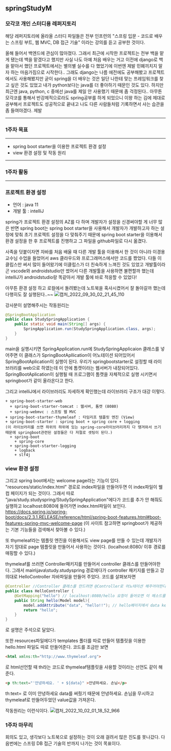 ## springStudyM
### 모각코 개인 스터디용 레퍼지토리

   해당 레퍼지토리에 올라올 스터디 파일들은 전부 인프런의 "스프링 입문 - 코드로 배우는 스프링 부트, 웹 MVC, DB 접근 기술" 이라는 강의를 듣고 공부한 것이다.

올해 들어서 백엔드에 관심이 많아졌다. 그래서 최근에 시작한 프로젝트는 전부 백을 맡게 됐는데 백을 맡겠다고 했지만 사실 나도 아예 처음 배우는 거고 이전에 django로 백을 맡아서 했던 프로젝트에서는 별의별 실수를 다 했었기에 이번엔 제발 민폐끼치지 말자 하는 마음가짐으로 시작한다.. 그래도 django는 나름 에전에도 공부해봤고 프로젝트에서도 사용해봤지만 굳이 spring을 더 배우는 것은 일단 나한테 맞는 프레임워크를 찾고 싶은 것도 있었고 내가 python보다는 java를 더 좋아하기 때문인 것도 있다. 하지만 최근엔 java, python, c 중에선 java를 제일 안 사용했기 때문에 좀 걱정된다..
아무튼 모각코를 통해서 반강제적으로라도 spring공부를 하게 되었으니 이왕 하는 김에 제대로 공부해서 프로젝트도 성공적으로 끝내고 나도 다른 사람들처럼 기록하면서 사는 습관을 좀 들여야겠다. 제발

-------------------
### 1주차 목표
-------------------
+ spring boot starter을 이용한 프로젝트 환경 설정
+ view 환경 설정 및 작동 원리 
-------------------
### 1주차 활동
-------------------
### 프로젝트 환경 설정

+ 언어 : java 11
+ 개발 툴 : intelliJ

spring가 프로젝트 환경 설정의 AZ를 다 하며 개발자가 설정을 신경써야할 게 너무 많은 반면 spring boot는 spring boot starter을 사용해서 개발자가 개발하고자 하는 설정에 맞춰 초기 프로젝트 설정을 다 맞춰주기 때문에 spring boot starter을 이용해서 환경 설정을 한 후 프로젝트를 진행하고 그 파일을 github파일로 다시 옮겼다.

사족을 덧붙이자면 자바를 처음 배울 때 다른 개발 툴을 이용해서 한 것이 아니라 이경용 교수님 수업을 들었어서 aws 클라우드와 프로그래머스에서만 코드를 짰었다.
다들 이클립스만 써서 많이 들어왔기에 이클립스가 더 친숙하게 느껴진 것도 있었고 개발툴이라곤 vscode와 androidstudio만 썼어서 다른 개발툴을 사용하면 불편할까 했는데 intelliJ가 androidstudio랑 똑같아서 개발 툴에 바로 적응할 수 있었다!

아무튼 환경 설정 하고 로컬에서 돌려봤는데 노트북을 혹사시켰어서 잘 돌아갈까 했는데 다행히도 잘 실행된다..~~
![캡처_2022_09_30_02_21_45_110](https://user-images.githubusercontent.com/66579773/193100520-edf754bc-3207-4718-90e6-10b16a2cd66c.png)

강사분이 설명해주시는 작동원리는
``` Java
@SpringBootApplication
public class StudySpringApplication {
	public static void main(String[] args) {
		SpringApplication.run(StudySpringApplication.class, args);
	}
}
```
main을 실행시키면 SpringApplication.run에 StudySpringApplicaion 클래스를 넣어주면 이 클래스가 SpringBootApllication이 어노테이션 되어있어서 SpringBootAplication이 실행이 된다.
우리가 springbootstarter로 설정할 때 라이브러리를 web으로 하였는데 이 안에 톰캣이라는 웹서버가 내장되어있다. SpringBootAplication이 실행될 때 프로그램이 톰캣을 자체적으로 실행 시키면서 springboot가 같이 올라온다고 한다.

그리고 intelliJ에서 라이브러리도 자세하게 확인했는데 라이브러리 구조가 대강 이렇다.
```
+ spring-boot-starter-web
  + spring-boot-starter-tomcat : 웹서버, 톰캣 (8080)
  + spring-webmvc : 스프링 웹 MVC
+ spring-boot-starter-thymeleaf : 타임리프 템플릿 엔진 (View)
+ spring-boot-starter : spring boot + spring core + logging 
(이 라이브러리를 쓰면 하위의 하위에 있는 spring-core라이브러리까지 다 땡겨와서 쓰기 때문에 springboot관련된 설정들은 다 저절로 셋팅이 된다.)
  + spring-boot
    + spring-core
  + spring-boot-starter-logging
    + logback
    + slf4j
```

### view 환경 설정

그리고 spring boot에서는 welcome page라는 기능이 있다.
"resources/static/index.html" 경로로 index파일을 만들어두면 이 index파일이 웰컴 페이지가 되는 것이다.
그래서 따로 "java/study.studyspring/StudySpringApplication"에다가 코드를 추가 안 해줘도 실행하고 localhost:8080에 들어가면 index.html파일이 보인다.
https://docs.spring.io/spring-boot/docs/2.3.1.RELEASE/reference/html/spring-boot-features.html#boot-features-spring-mvc-welcome-page
(이 사이트 참고하면 springboot가 제공하는 기본 기능들을 검색해서 찾아볼 수 있다.)

또 thymeleaf라는 템플릿 엔진을 이용해서도 view page를 만들 수 있는데 개발자가 자기 맘대로 page 템플릿을 만들어서 사용하는 것이다. 
(localhost:8080/ 이후 경로를 매핑할 수 있다.)

thymeleaf를 쓰러면 Controller패키지를 만들어서 controller 클래스를 만들어야한다.
그래서 main\java\study.studyspring 경로에다가 controller 패키지를 만들고 강의대로 HelloController 자바파일을 만들어 주었다.
코드를 살펴보자면
``` Java
@Controller //Controller 클래스를 만드려면 @Controller로 어노테이션 해주어야한다.
public class HelloController {
    @GetMapping("hello") // localhost:8080/hello 요청이 들어오면 이 메소드를 실행시켜주는 것이다.
    public String hello(Model model){
        model.addAttribute("data", "hello!!"); // hello페이지에서 data key값을 사용하면 hello!! value값이 나온다.
        return "hello";
    }
}
```
로 설명은 주석으로 달았다.

또한 resources파일에다가 templates 폴더를 따로 만들어 템플릿을 이용한 hello.html 파일도 따로 만들어준다. 
코드를 조금만 보면
``` HTML
<html xmlns:th="http://www.thymeleaf.org">
```
로 html선언할 때 th라는 코드로 thymeleaf템플릿을 사용할 것이라는 선언도 같이 해준다.

``` HTML
<p th:text="'안녕하세요. ' + ${data}" >안녕하세요. 손님</p>
```
th:text= 로 이미 안녕하세요 data를 써줬기 때문에 안녕하세요. 손님을 무시하고 thymeleaf로 만들어두었던 value값을 가져온다.

작동원리는 이런식이다.
![캡처_2022_10_02_01_18_52_966](https://user-images.githubusercontent.com/66579773/193418623-38080acc-bb06-45f6-a8e7-a58d4c34feb9.png)


### 1주차 마무리
회의도 있고, 생각보다 노트북으로 설정하는 것이 오래 걸려서 많은 진도를 못나갔다.
다음번에는 스프링 DB 접근 기술의 반까지 나가는 것이 목표이다.


